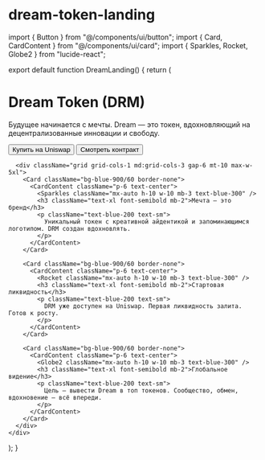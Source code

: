 # dream-token-landing
import { Button } from "@/components/ui/button";
import { Card, CardContent } from "@/components/ui/card";
import { Sparkles, Rocket, Globe2 } from "lucide-react";

export default function DreamLanding() {
  return (
    <div className="min-h-screen bg-gradient-to-br from-blue-950 to-blue-800 text-white flex flex-col items-center justify-center px-6 py-10">
      <div className="text-center max-w-2xl">
        <h1 className="text-4xl md:text-6xl font-bold mb-4">Dream Token (DRM)</h1>
        <p className="text-lg md:text-xl mb-6 text-blue-200">
          Будущее начинается с мечты. Dream — это токен, вдохновляющий на децентрализованные инновации и свободу.
        </p>
        <div className="flex justify-center gap-4 mb-8">
          <Button className="bg-white text-blue-900 font-semibold px-6 py-3 rounded-2xl shadow-md">
            Купить на Uniswap
          </Button>
          <Button variant="outline" className="border-white text-white px-6 py-3 rounded-2xl">
            Смотреть контракт
          </Button>
        </div>
      </div>

      <div className="grid grid-cols-1 md:grid-cols-3 gap-6 mt-10 max-w-5xl">
        <Card className="bg-blue-900/60 border-none">
          <CardContent className="p-6 text-center">
            <Sparkles className="mx-auto h-10 w-10 mb-3 text-blue-300" />
            <h3 className="text-xl font-semibold mb-2">Мечта — это бренд</h3>
            <p className="text-blue-200 text-sm">
              Уникальный токен с креативной айдентикой и запоминающимся логотипом. DRM создан вдохновлять.
            </p>
          </CardContent>
        </Card>

        <Card className="bg-blue-900/60 border-none">
          <CardContent className="p-6 text-center">
            <Rocket className="mx-auto h-10 w-10 mb-3 text-blue-300" />
            <h3 className="text-xl font-semibold mb-2">Стартовая ликвидность</h3>
            <p className="text-blue-200 text-sm">
              DRM уже доступен на Uniswap. Первая ликвидность залита. Готов к росту.
            </p>
          </CardContent>
        </Card>

        <Card className="bg-blue-900/60 border-none">
          <CardContent className="p-6 text-center">
            <Globe2 className="mx-auto h-10 w-10 mb-3 text-blue-300" />
            <h3 className="text-xl font-semibold mb-2">Глобальное видение</h3>
            <p className="text-blue-200 text-sm">
              Цель — вывести Dream в топ токенов. Сообщество, обмен, вдохновение — всё впереди.
            </p>
          </CardContent>
        </Card>
      </div>
    </div>
  );
}

